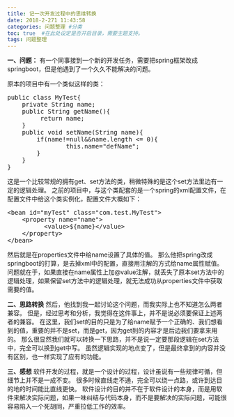 ```yaml
---
title: 记一次开发过程中的思维转换
date: 2018-2-271 11:43:58
categories: 问题整理 #分类
toc: true  #在此处设定是否开启目录，需要主题支持。
tags: 问题整理
---
```

**一、问题：**
有一个同事接到一个新的开发任务，需要把spring框架改成springboot，但是他遇到了一个久久不能解决的问题。
<!--more-->
原本的项目中有一个类似这样的类：
<pre>
public class MyTest{
    private String name;
    public String getName(){
         return name;
    }
    public void setName(String name){
        if(name!=null&&name.length &lt= 0){
                this.name="defName";
        }
    }
}
</pre>

这是一个比较常规的拥有get、set方法的类，稍微特殊的是这个set方法里边有一定的逻辑处理。
之前的项目中，与这个类配套的是一个spring的xml配置文件，在配置文件中给这个类实例化，配置文件大概如下：
<pre>
&lt;bean id="myTest" class="com.test.MyTest">
    &lt;property name="name">
          &lt;value>${name}&lt;/value>
    &lt;/property>
&lt;/bean>
</pre>
然后就是在properties文件中给name设置了具体的值。
那么他把spring改成springboot的打算，是去掉xml中的配置，直接用注解的方式给name属性赋值。
问题就在于，如果直接在name属性上加@value注解，就丢失了原本set方法中的逻辑处理，如果保留set方法中的逻辑处理，就无法成功从properties文件中获取需要的值。

**二、思路转换**
然后，他找到我一起讨论这个问题，而我实际上也不知道怎么两者兼容。
但是，经过思考和分析，我觉得在这件事上，并不是说必须要保证上述两者的兼容。
在这里，我们set的目的只是为了给name赋予一个正确的、我们想看到的值，重要的并不是set，而是get，因为get到的内容才是后边我们要拿来用的。
那么很显然我们就可以转换一下思路，并不是说一定要那段逻辑在set方法中，完全可以换到get中写。
虽然逻辑实现的地点变了，但是最终拿到的内容并没有区别，也一样实现了应有的功能。

**三、感想**
软件开发的过程，就是一个设计的过程，设计虽说有一些规律可循，但细节上并不是一成不变。
很多时候直线走不通，完全可以绕一点路，或许到达目的地的时间能比直线更快。
软件设计的目的并不在于软件设计的本身，而是用软件来解决实际问题，如果一味纠结与代码本身，而不是要解决的实际问题，可能很容易陷入一个死胡同，严重拉低工作的效率。